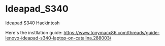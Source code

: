 # Ideapad_S340
Ideapad S340 Hackintosh

Here's the instllation guide: https://www.tonymacx86.com/threads/guide-lenovo-ideapad-s340-laptop-on-catalina.288003/

